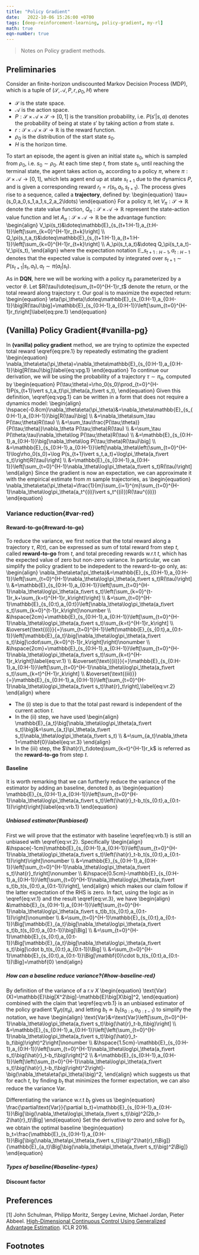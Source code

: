 ```yaml
---
title: "Policy Gradient"
date:   2022-10-06 15:26:00 +0700
tags: [deep-reinforcement-learning, policy-gradient, my-rl]
math: true
eqn-number: true
---
```

> Notes on Policy gradient methods.
<!--more-->

## Preliminaries
Consider an finite-horizon undiscounted Markov Decision Process (MDP), which is a tuple of $(\mathcal{S},\mathcal{A},P,r,\rho_0,H)$ where
- $\mathcal{S}$ is the state space.
- $\mathcal{A}$ is the action space.
- $P:\mathcal{S}\times\mathcal{A}\times\mathcal{S}\to[0,1]$ is the transition probability, i.e. $P(s'\vert s,a)$ denotes the probability of being at state $s'$ by taking action $a$ from state $s$.
- $r:\mathcal{\mathcal{S}\times\mathcal{A}\times\mathcal{S}}\to\mathbb{R}$ is the reward function.
- $\rho_0$ is the distribution of the start state $s_0$.
- $H$ is the horizon time.

To start an episode, the agent is given an initial state $s_0$, which is sampled from $\rho_0$, i.e. $s_0\sim\rho_0$. At each time step $t$, from state $s_t$, until reaching the terminal state, the agent takes action $a_t$, according to a policy $\pi$, where $\pi:\mathcal{S}\times\mathcal{A}\to[0,1]$, which lets agent end up at state $s_{t+1}$ due to the dynamics $P$, and is given a corresponding reward $r_t=r(s_t,a_t,s_{t+1})$. The process gives rise to a sequence, called a **trajectory**, defined by:
\begin{equation}
\tau=(s_0,a_0,s_1,a_1,s_2,a_2\ldots)
\end{equation}
For a policy $\pi$, let $V_\pi:\mathcal{S}\to\mathbb{R}$ denote the state value function, $Q_\pi:\mathcal{S}\times\mathcal{A}\to\mathbb{R}$ represent the state-action value function and let $A_\pi:\mathcal{S}\times\mathcal{A}\to\mathbb{R}$ be the advantage function:
\begin{align}
V_\pi(s_t)&\doteq\mathbb{E}\_{s_{t+1:H-1},a_{t:H-1}}\left[\sum_{k=0}^{H-1}r_{t+k}\right] \\\\ Q_\pi(s_t,a_t)&\doteq\mathbb{E}\_{s_{t+1:H-1},a_{t+1:H-1}}\left[\sum_{k=0}^{H-1}r_{t+k}\right] \\\\ A_\pi(s_t,a_t)&\doteq Q_\pi(s_t,a_t)-V_\pi(s_t),
\end{align}
where the expectation notation $\mathbb{E}\_{s_{t+1:H-1},a_{t:H-1}}$ denotes that the expected value is computed by integrated over $s_{t+1}\sim P(s_{t+1}\vert s_t,a_t),a_t\sim\pi(a_t\vert s_t)$.

As in **DQN**, here we will be working with a policy $\pi_\theta$ parameterized by a vector $\theta$.  Let $R(\tau)\doteq\sum_{t=0}^{H-1}r_t$ denote the return, or the total reward along trajectory $\tau$. Our goal is to maximize the expected return:
\begin{equation}
\eta(\pi_\theta)\doteq\mathbb{E}\_{s_{0:H-1},a_{0:H-1}}\big[R(\tau)\big]=\mathbb{E}\_{s_{0:H-1},a_{0:H-1}}\left[\sum_{t=0}^{H-1}r_t\right]\label{eq:pre.1}
\end{equation}

## (Vanilla) Policy Gradient{#vanilla-pg}
In **(vanilla) policy gradient** method, we are trying to optimize the expected total reward \eqref{eq:pre.1} by repeatedly estimating the gradient
\begin{equation}
\nabla_\theta\eta(\pi_\theta)=\nabla_\theta\mathbb{E}\_{s_{0:H-1},a_{0:H-1}}\big[R(\tau)\big]\label{eq:vpg.1}
\end{equation}
To continue our derivation, we will be using the probability of a trajectory $\tau\sim\pi_\theta$, computed by
\begin{equation}
P(\tau;\theta)=\rho_0(s_0)\prod_{t=0}^{H-1}P(s_{t+1}\vert s_t,a_t)\pi_\theta(a_t\vert s_t),
\end{equation}
Given this definition, \eqref{eq:vpg.1} can be written in a form that does not require a dynamics model:
\begin{align}
\hspace{-0.8cm}\nabla_\theta\eta(\pi_\theta)&=\nabla_\theta\mathbb{E}\_{s_{0:H-1},a_{0:H-1}}\big[R(\tau)\big] \\\\ &=\nabla_\theta\sum_\tau P(\tau;\theta)R(\tau) \\\\ &=\sum_\tau\frac{P(\tau;\theta)}{P(\tau;\theta)}\nabla_\theta P(\tau;\theta)R(\tau) \\\\ &=\sum_\tau P(\theta;\tau)\nabla_\theta\log P(\tau;\theta)R(\tau) \\\\ &=\mathbb{E}\_{s_{0:H-1},a_{0:H-1}}\big[\nabla_\theta\log P(\tau;\theta)R(\tau)\big] \\\\ &=\mathbb{E}\_{s_{0:H-1},a_{0:H-1}}\left[\nabla_\theta\left(\sum_{t=0}^{H-1}\log\rho_0(s_0)+\log P(s_{t+1}\vert s_t,a_t)+\log\pi_\theta(a_t\vert s_t)\right)R(\tau)\right] \\\\ &=\mathbb{E}\_{s_{0:H-1},a_{0:H-1}}\left[\sum_{t=0}^{H-1}\nabla_\theta\log\pi_\theta(a_t\vert s_t)R(\tau)\right]
\end{align}
Since the gradient is now an expectation, we can approximate it with the empirical estimate from $m$ sample trajectories, as
\begin{equation}
\nabla_\theta\eta(\pi_\theta)=\frac{1}{m}\sum_{i=1}^{m}\sum_{t=0}^{H-1}\nabla_\theta\log\pi_\theta(a_t^{(i)}\vert s_t^{(i)})R(\tau^{(i)})
\end{equation}

### Variance reduction{#var-red}

#### Reward-to-go{#reward-to-go}
To reduce the variance, we first notice that the total reward along a trajectory $\tau$, $R(\tau)$, can be expressed as sum of total reward from step $t$, called **reward-to-go** from $t$, and total preceding rewards w.r.t $t$, which has the expected value of zero but non-zero variance. In particular, we can simplify the policy gradient to be indepedent to the reward-to-go only, as:
\begin{align}
\nabla_\theta\eta(\pi_\theta)&=\mathbb{E}\_{s_{0:H-1},a_{0:H-1}}\left[\sum_{t=0}^{H-1}\nabla_\theta\log\pi_\theta(a_t\vert s_t)R(\tau)\right] \\\\ &=\mathbb{E}\_{s_{0:H-1},a_{0:H-1}}\left[\sum_{t=0}^{H-1}\nabla_\theta\log\pi_\theta(a_t\vert s_t)\left(\sum_{k=0}^{t-1}r_k+\sum_{k=t}^{H-1}r_k\right)\right] \\\\ &=\sum_{t=0}^{H-1}\mathbb{E}\_{s_{0:t},a_{0:t}}\left[\nabla_\theta\log\pi_\theta(a_t\vert s_t)\sum_{k=0}^{t-1}r_k\right]\nonumber \\\\ &\hspace{2cm}+\mathbb{E}\_{s_{0:H-1},a_{0:H-1}}\left[\sum_{t=0}^{H-1}\nabla_\theta\log\pi_\theta(a_t\vert s_t)\sum_{k=t}^{H-1}r_k\right] \\\\ &\overset{\text{(i)}}{=}\sum_{t=0}^{H-1}\left(\mathbb{E}\_{s_{0:t},a_{0:t-1}}\left[\mathbb{E}\_{a_t}\big[\nabla_\theta\log\pi_\theta(a_t\vert s_t)\big]\cdot\sum_{k=0}^{t-1}r_k\right]\right)\nonumber \\\\ &\hspace{2cm}+\mathbb{E}\_{s_{0:H-1},a_{0:H-1}}\left[\sum_{t=0}^{H-1}\nabla_\theta\log\pi_\theta(a_t\vert s_t)\sum_{k=t}^{H-1}r_k\right]\label{eq:vr.1} \\\\ &\overset{\text{(ii)}}{=}\mathbb{E}\_{s_{0:H-1},a_{0:H-1}}\left[\sum_{t=0}^{H-1}\nabla_\theta\log\pi_\theta(a_t\vert s_t)\sum_{k=t}^{H-1}r_k\right] \\\\ &\overset{\text{(iii)}}{=}\mathbb{E}\_{s_{0:H-1},a_{0:H-1}}\left[\sum_{t=0}^{H-1}\nabla_\theta\log\pi_\theta(a_t\vert s_t)\hat{r}\_t\right],\label{eq:vr.2}
\end{align}
where
- The (i) step is due to that the total past reward is independent of the current action $t$.
- In the (ii) step, we have used
\begin{align}
\mathbb{E}\_{a_t}\big[\nabla_\theta\log\pi_\theta(a_t\vert s_t)\big]&=\sum_{a_t}\pi_\theta(a_t\vert s_t)\nabla_\theta\log\pi_\theta(a_t\vert s_t) \\\\ &=\sum_{a_t}\nabla_\theta 1=\mathbf{0}\label{eq:vr.3}
\end{align}
- In the (iii) step, the $\hat{r}\_t\doteq\sum_{k=t}^{H-1}r_k$ is referred as the **reward-to-go** from step $t$.

#### Baseline
It is worth remarking that we can furtherly reduce the variance of the estimator by adding an baseline, denoted $b$, as
\begin{equation}
\mathbb{E}\_{s_{0:H-1},a_{0:H-1}}\left[\sum_{t=0}^{H-1}\nabla_\theta\log\pi_\theta(a_t\vert s_t)\left(\hat{r}\_t-b_t(s_{0:t},a_{0:t-1})\right)\right]\label{eq:vrb.1}
\end{equation}

##### Unbiased estimator{#unbiased}
First we will prove that the estimator with baseline \eqref{eq:vrb.1} is still an unbiased with \eqref{eq:vr.2}. Specifically
\begin{align}
&\hspace{-1cm}\mathbb{E}\_{s_{0:H-1},a_{0:H-1}}\left[\sum_{t=0}^{H-1}\nabla_\theta\log\pi_\theta(a_t\vert s_t)\left(\hat{r}\_t-b_t(s_{0:t},a_{0:t-1})\right)\right]\nonumber \\\\ &=\mathbb{E}\_{s_{0:H-1},a_{0:H-1}}\left[\sum_{t=0}^{H-1}\nabla_\theta\log\pi_\theta(a_t\vert s_t)\hat{r}\_t\right]\nonumber \\\\ &\hspace{0.5cm}-\mathbb{E}\_{s_{0:H-1},a_{0:H-1}}\left[\sum_{t=0}^{H-1}\nabla_\theta\log\pi_\theta(a_t\vert s_t)b_t(s_{0:t},a_{0:t-1})\right],
\end{align}
which makes our claim follow if the latter expectation of the RHS is zero. In fact, using the logic as in \eqref{eq:vr.1} and the result \eqref{eq:vr.3}, we have
\begin{align}
&\mathbb{E}\_{s_{0:H-1},a_{0:H-1}}\left[\sum_{t=0}^{H-1}\nabla_\theta\log\pi_\theta(a_t\vert s_t)b_t(s_{0:t},a_{0:t-1})\right]\nonumber \\\\ &=\sum_{t=0}^{H-1}\mathbb{E}\_{s_{0:t},a_{0:t-1}}\Big[\mathbb{E}\_{a_t}\big[\nabla_\theta\log\pi_\theta(a_t\vert s_t)b_t(s_{0:t},a_{0:t-1})\big]\Big] \\\\ &=\sum_{t=0}^{H-1}\mathbb{E}\_{s_{0:t},a_{0:t-1}}\Big[\mathbb{E}\_{a_t}\big[\nabla_\theta\log\pi_\theta(a_t\vert s_t)\big]\cdot b_t(s_{0:t},a_{0:t-1})\Big] \\\\ &=\sum_{t=0}^{H-1}\mathbb{E}\_{s_{0:t},a_{0:t-1}}\Big[\mathbf{0}\cdot b_t(s_{0:t},a_{0:t-1})\Big]=\mathbf{0}
\end{align}

##### How can a baseline reduce variance?{#how-baseline-red}
By definition of the variance of a r.v $X$
\begin{equation}
\text{Var}(X)=\mathbb{E}\big[X^2\big]-\mathbb{E}\big[X\big]^2,
\end{equation}
combined with the claim that \eqref{eq:vrb.1} is an unbiased estimator of the policy gradient $\nabla_\theta\eta(\pi_\theta)$, and letting $b_t\doteq b_t(s_{0:t},a_{0:t-1})$ to simplify the notation, we have 
\begin{align}
\text{Var}&=\text{Var}\left[\sum_{t=0}^{H-1}\nabla_\theta\log\pi_\theta(a_t\vert s_t)\big(\hat{r}\_t-b_t\big)\right] \\\\ &=\mathbb{E}\_{s_{0:H-1},a_{0:H-1}}\left[\left(\sum_{t=0}^{H-1}\nabla_\theta\log\pi_\theta(a_t\vert s_t)\big(\hat{r}\_t-b_t\big)\right)^2\right]\nonumber \\\\ &\hspace{1.5cm}-\mathbb{E}\_{s_{0:H-1},a_{0:H-1}}\left[\sum_{t=0}^{H-1}\nabla_\theta\log\pi_\theta(a_t\vert s_t)\big(\hat{r}\_t-b_t\big)\right]^2 \\\\ &=\mathbb{E}\_{s_{0:H-1},a_{0:H-1}}\left[\left(\sum_{t=0}^{H-1}\nabla_\theta\log\pi_\theta(a_t\vert s_t)\big(\hat{r}\_t-b_t\big)\right)^2\right]-\big(\nabla_\theta\eta(\pi_\theta)\big)^2,
\end{align}
which suggests us that for each $t$, by finding $b_t$ that minimizes the former expectation, we can also reduce the variance $\text{Var}$.

Differentiating the variance w.r.t $b_t$ gives us
\begin{equation}
\frac{\partial\text{Var}}{\partial b_t}=\mathbb{E}\_{s_{0:H-1},a_{0:H-1}}\Big[\big(\nabla_\theta\log\pi_\theta(a_t\vert s_t)\big)^2(2b_t-2\hat{r}\_t)\Big]
\end{equation}
Set the derivative to zero and solve for $b_t$, we obtain the optimal baseline
\begin{equation}
b_t=\frac{\mathbb{E}\_{s_{0:H-1},a_{0:H-1}}\Big[\big(\nabla_\theta\pi_\theta(a_t\vert s_t)\big)^2\hat{r}\_t\Big]}{\mathbb{E}\_{a_t}\Big[\big(\nabla_\theta\pi_\theta(a_t\vert s_t)\big)^2\Big]}
\end{equation}

##### Types of baseline{#baseline-types}

#### Discount factor

## Preferences
[1] John Schulman, Philipp Moritz, Sergey Levine, Michael Jordan, Pieter Abbeel. [High-Dimensional Continuous Control Using Generalized Advantage Estimation](https://arxiv.org/abs/1506.02438). ICLR 2016.

## Footnotes